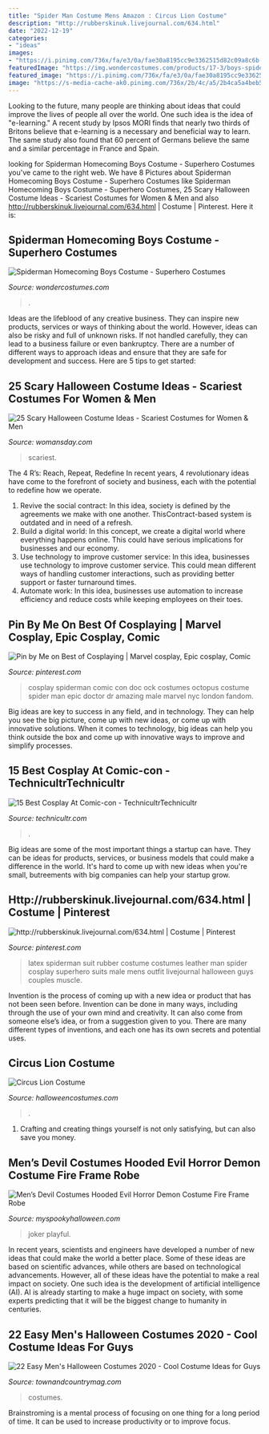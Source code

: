 ```yaml
---
title: "Spider Man Costume Mens Amazon : Circus Lion Costume"
description: "Http://rubberskinuk.livejournal.com/634.html"
date: "2022-12-19"
categories:
- "ideas"
images:
- "https://i.pinimg.com/736x/fa/e3/0a/fae30a8195cc9e3362515d82c09a8c6b--cosplay-comic-con-spiderman-cosplay.jpg"
featuredImage: "https://img.wondercostumes.com/products/17-3/boys-spiderman-homecoming-costume.jpg"
featured_image: "https://i.pinimg.com/736x/fa/e3/0a/fae30a8195cc9e3362515d82c09a8c6b--cosplay-comic-con-spiderman-cosplay.jpg"
image: "https://s-media-cache-ak0.pinimg.com/736x/2b/4c/a5/2b4ca5a4beb5dfa5d6c24dd209480fa6.jpg"
---
```



Looking to the future, many people are thinking about ideas that could improve the lives of people all over the world. One such idea is the idea of "e-learning." A recent study by Ipsos MORI finds that nearly two thirds of Britons believe that e-learning is a necessary and beneficial way to learn. The same study also found that 60 percent of Germans believe the same and a similar percentage in France and Spain. 

	

		
looking for Spiderman Homecoming Boys Costume - Superhero Costumes you've came to the right web. We have 8 Pictures about Spiderman Homecoming Boys Costume - Superhero Costumes like Spiderman Homecoming Boys Costume - Superhero Costumes, 25 Scary Halloween Costume Ideas - Scariest Costumes for Women &amp; Men and also http://rubberskinuk.livejournal.com/634.html | Costume | Pinterest. Here it is:
		
    
## Spiderman Homecoming Boys Costume - Superhero Costumes

<img loading=lazy src="https://img.wondercostumes.com/products/17-3/boys-spiderman-homecoming-costume.jpg" onerror="this.onerror=null;this.src='https://tse4.mm.bing.net/th?id=OIP.P1SpvtlOUH1r7UfSTsCIdQHaKX&amp;pid=15.1';" alt="Spiderman Homecoming Boys Costume - Superhero Costumes">

_Source: wondercostumes.com_

>. 

	

Ideas are the lifeblood of any creative business. They can inspire new products, services or ways of thinking about the world. However, ideas can also be risky and full of unknown risks. If not handled carefully, they can lead to a business failure or even bankruptcy. There are a number of different ways to approach ideas and ensure that they are safe for development and success. Here are 5 tips to get started:

    
## 25 Scary Halloween Costume Ideas - Scariest Costumes For Women &amp; Men

<img loading=lazy src="https://hips.hearstapps.com/hmg-prod.s3.amazonaws.com/images/scary-halloween-costumes-mens-zombie-amazon-0718-1532286365.jpg?crop=0.568xw:0.851xh;0.223xw,0.0570xh&amp;resize=480:*" onerror="this.onerror=null;this.src='https://tse2.mm.bing.net/th?id=OIP.xTSzwaEDcf7J8EbWNT8u_wAAAA&amp;pid=15.1';" alt="25 Scary Halloween Costume Ideas - Scariest Costumes for Women &amp; Men">

_Source: womansday.com_

>scariest. 

	

The 4 R’s: Reach, Repeat, Redefine
In recent years, 4 revolutionary ideas have come to the forefront of society and business, each with the potential to redefine how we operate.
1. Revive the social contract: In this idea, society is defined by the agreements we make with one another. ThisContract-based system is outdated and in need of a refresh.
2. Build a digital world: In this concept, we create a digital world where everything happens online. This could have serious implications for businesses and our economy.
3. Use technology to improve customer service: In this idea, businesses use technology to improve customer service. This could mean different ways of handling customer interactions, such as providing better support or faster turnaround times. 
4. Automate work: In this idea, businesses use automation to increase efficiency and reduce costs while keeping employees on their toes.

    
## Pin By Me On Best Of Cosplaying | Marvel Cosplay, Epic Cosplay, Comic

<img loading=lazy src="https://i.pinimg.com/736x/fa/e3/0a/fae30a8195cc9e3362515d82c09a8c6b--cosplay-comic-con-spiderman-cosplay.jpg" onerror="this.onerror=null;this.src='https://tse3.mm.bing.net/th?id=OIP.mqKo0b-Pe7Dnmvsl1EThawHaLH&amp;pid=15.1';" alt="Pin by Me on Best of Cosplaying | Marvel cosplay, Epic cosplay, Comic">

_Source: pinterest.com_

>cosplay spiderman comic con doc ock costumes octopus costume spider man epic doctor dr amazing male marvel nyc london fandom. 

	

Big ideas are key to success in any field, and in technology. They can help you see the big picture, come up with new ideas, or come up with innovative solutions. When it comes to technology, big ideas can help you think outside the box and come up with innovative ways to improve and simplify processes.

    
## 15 Best Cosplay At Comic-con - TechnicultrTechnicultr

<img loading=lazy src="http://cdn5.technicultr.com/Wolverine-–-Marvel.jpg" onerror="this.onerror=null;this.src='https://tse2.mm.bing.net/th?id=OIP.Fai3sJNAV83iUMxv1xIYQgHaJ3&amp;pid=15.1';" alt="15 Best Cosplay At Comic-con - TechnicultrTechnicultr">

_Source: technicultr.com_

>. 

	

Big ideas are some of the most important things a startup can have. They can be ideas for products, services, or business models that could make a difference in the world. It's hard to come up with new ideas when you're small, butreements with big companies can help your startup grow.

    
## Http://rubberskinuk.livejournal.com/634.html | Costume | Pinterest

<img loading=lazy src="https://s-media-cache-ak0.pinimg.com/736x/2b/4c/a5/2b4ca5a4beb5dfa5d6c24dd209480fa6.jpg" onerror="this.onerror=null;this.src='https://tse1.mm.bing.net/th?id=OIP.IXRwx3KEOy0k0UW-Jk5H1AHaNz&amp;pid=15.1';" alt="http://rubberskinuk.livejournal.com/634.html | Costume | Pinterest">

_Source: pinterest.com_

>latex spiderman suit rubber costume costumes leather man spider cosplay superhero suits male mens outfit livejournal halloween guys couples muscle. 

	

Invention is the process of coming up with a new idea or product that has not been seen before. Invention can be done in many ways, including through the use of your own mind and creativity. It can also come from someone else’s idea, or from a suggestion given to you. There are many different types of inventions, and each one has its own secrets and potential uses.

    
## Circus Lion Costume

<img loading=lazy src="https://images.halloweencostumes.com/products/10211/1-1/circus-lion-costume.jpg" onerror="this.onerror=null;this.src='https://tse2.mm.bing.net/th?id=OIP.r7k-F7XlwwXvvPaiiX-B1AHaKl&amp;pid=15.1';" alt="Circus Lion Costume">

_Source: halloweencostumes.com_

>. 

	

1. Crafting and creating things yourself is not only satisfying, but can also save you money.

    
## Men’s Devil Costumes Hooded Evil Horror Demon Costume Fire Frame Robe

<img loading=lazy src="https://myspookyhalloween.com/wp-content/uploads/2020/10/876-e9adea.jpeg" onerror="this.onerror=null;this.src='https://tse1.mm.bing.net/th?id=OIP.AbZ2kcTi2AXwdcmbzg2bTgHaHa&amp;pid=15.1';" alt="Men’s Devil Costumes Hooded Evil Horror Demon Costume Fire Frame Robe">

_Source: myspookyhalloween.com_

>joker playful. 

	

In recent years, scientists and engineers have developed a number of new ideas that could make the world a better place. Some of these ideas are based on scientific advances, while others are based on technological advancements. However, all of these ideas have the potential to make a real impact on society. One such idea is the development of artificial intelligence (AI). AI is already starting to make a huge impact on society, with some experts predicting that it will be the biggest change to humanity in centuries.

    
## 22 Easy Men&#039;s Halloween Costumes 2020 - Cool Costume Ideas For Guys

<img loading=lazy src="https://hips.hearstapps.com/hmg-prod.s3.amazonaws.com/images/tc-mens-halloween-office-1533157701.jpg?crop=0.383xw:1.00xh;0.311xw,0&amp;resize=480:*" onerror="this.onerror=null;this.src='https://tse3.mm.bing.net/th?id=OIP.cCZm-bX1aGzqmEFySIjnmwHaLG&amp;pid=15.1';" alt="22 Easy Men&#039;s Halloween Costumes 2020 - Cool Costume Ideas for Guys">

_Source: townandcountrymag.com_

>costumes. 

	

Brainstroming is a mental process of focusing on one thing for a long period of time. It can be used to increase productivity or to improve focus.


